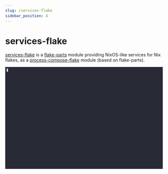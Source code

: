 ```yaml
---
slug: /services-flake
sidebar_position: 4
---
```


# services-flake

[services-flake](https://github.com/juspay/services-flake) is a [flake-parts](https://flake.parts/) module providing NixOS-like services for Nix flakes, as a [process-compose-flake](/process-compose-flake) module (based on flake-parts).

![](demo.gif)
